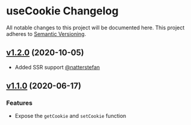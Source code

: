 # useCookie Changelog

All notable changes to this project will be documented here. This project
adheres to [Semantic Versioning](http://semver.org/spec/v2.0.0.html).

## [v1.2.0](https://github.com/tylerwolff/useCookie/releases/tag/v1.2.0) (2020-10-05)
- Added SSR support [@natterstefan](https://github.com/natterstefan)

## [v1.1.0](https://github.com/tylerwolff/useCookie/compare/7273486214108568046772a6f7c3dc855609d2bd...24ec23bb2f92d3fe3b124cddba49213232583a84) (2020-06-17)

### Features

- Expose the `getCookie` and `setCookie` function
